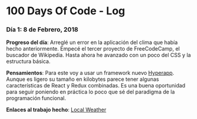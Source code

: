 # 100 Days Of Code - Log

<!--
### Día x: x de Mes, 20xx

**Progreso del día**:

**Pensamientos**:  

**Enlaces al trabajo hecho**: [localhost](http://localhost)
-->

### Día 1: 8 de Febrero, 2018

**Progreso del día**: Arreglé un error en la aplicación del clima que había hecho anteriormente. Empecé el tercer proyecto de FreeCodeCamp, el buscador de Wikipedia. Hasta ahora he avanzado con un poco del CSS y la estructura básica.

**Pensamientos**:  Para este voy a usar un framework nuevo [Hyperapp](https://github.com/hyperapp/hyperapp). Aunque es ligero su tamaño en kilobytes parece tener algunas características de React y Redux combinadas. Es una buena oportunidad para seguir poniendo en práctica lo poco que sé del paradigma de la programación funcional. 

**Enlaces al trabajo hecho**: [Local Weather](https://codepen.io/VonHeikemen/pen/ZrWWqp)
